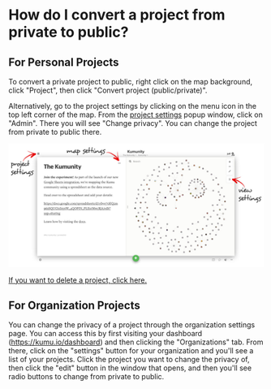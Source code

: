 # How do I convert a project from private to public?

## For Personal Projects
To convert a private project to public, right click on the map background, click "Project", then click "Convert project (public/private)".

Alternatively, go to the project settings by clicking on the menu icon in the top left corner of the map. From the [project settings](/overview/settings.md) popup window, click on "Admin". There you will see "Change privacy". You can change the project from private to public there.

![](/images/settings-locations.jpg)

[If you want to delete a project, click here.](/faq/how-do-i-delete-a-project.html)

## For Organization Projects
You can change the privacy of a project through the organization settings page. You can access this by first visiting your dashboard (https://kumu.io/dashboard) and then clicking the "Organizations" tab. From there, click on the "settings" button for your organization and you'll see a list of your projects. Click the project you want to change the privacy of, then click the "edit" button in the window that opens, and then you'll see radio buttons to change from private to public.

